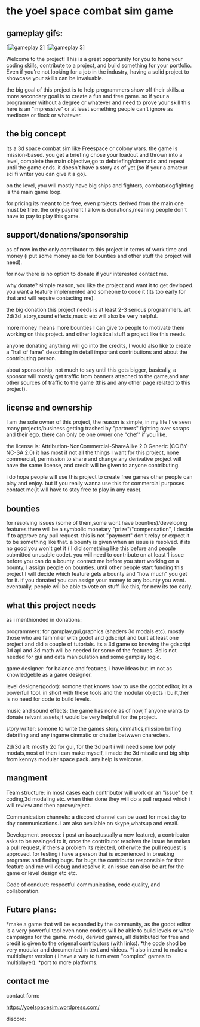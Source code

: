 # the yoel space combat sim game

## gameplay gifs:
[![gameplay 2](https://github.com/yoel123/godot-yoel-space-sim-game/blob/main/gifs/2.gif)]
[![gameplay 3](https://github.com/yoel123/godot-yoel-space-sim-game/blob/main/gifs/3.gif)]

Welcome to the project! This is a great opportunity for you to hone your coding skills, contribute to a project, and build something for your portfolio. Even if you're not looking for a job in the industry, having a solid project to showcase your skills can be invaluable.

the big goal of this project is to help programmers show off their skills. a more secondary goal is to create a fun and free game.
so if your a programmer without a degree or whatever and need to prove your skill this here is an "impressive" or at least something people can't ignore as mediocre or flock or whatever.


## the big concept
its a 3d space combat sim like Freespace or colony wars. the game is mission-based. you get a briefing chose your loadout and thrown into a level, complete the main objective,go to debriefing/cinematic and repeat until the game ends. it doesn't have a story as of yet (so if your a amateur sci fi writer you can give it a go).

on the level, you will mostly have big ships and fighters, combat/dogfighting is the main game loop.

for pricing its meant to be free, even projects derived from the main one must be free. the only payment I allow is donations,meaning people don't have to pay to play this game. 

## support/donations/sponsorship

as of now im the only contributor to this project in terms of work time and money (i put some money aside for bounties and other stuff the project will need).

for now there is no option to donate if your interested contact me.

why donate? simple reason, you like the project and want it to get devloped.
you want a feature implemented and someone to code it (its too early for that and will require contacting me).


the big donation this project needs is at least 2-3 serious programmers. art 2d/3d ,story,sound effects,music etc will also be very helpful.

more money means more bounties I can give to people to motivate them working on this project. and other logistical stuff a project like this needs.

anyone donating anything will go into the credits, I would also like to create a "hall of fame" describing in detail important contributions and about the contributing person.

about sponsorship, not much to say until this gets bigger, basically, a sponsor will mostly get traffic from banners attached to the game,and any other sources of traffic to the game (this and any other page related to this project).

## license and ownership

I am the sole owner of this project, the reason is simple, in my life I've seen many projects/business getting trashed by "partners" fighting over scraps and their ego. there can only be one owner one "chef" if you like.

the license is: Attribution-NonCommercial-ShareAlike 2.0 Generic (CC BY-NC-SA 2.0)
it has most if not all the things I want for this project, none commercial, permission to share and change any derivative project will have the same license, and credit will be given to anyone contributing.

i do hope people will use this project to create free games other people can play and enjoy. but if you really wanna use this for commercial purposes contact me(it will have to stay free to play in any case).

## bounties 

for resolving issues (some of them,some wont have bounties)/developing features there will be a symbolic monetary "prize"/"compensation", I decide if to approve any pull request.
this is not "payment" don't relay or expect it to be something like that.
a bounty is given when an issue is resolved. if its no good you won't get it ( I did something like this before and people submitted unusable code).
you will need to contribute on at least 1 issue before you can do a bounty.
contact me before you start working on a bounty, I assign people on bounties.
until other people start funding this project I will decide which feature gets a bounty and "how much" you get for it.
if you donated you can assign your money to any bounty you want.
eventually, people will be able to vote on stuff like this, for now its too early.

## what this project needs

as i menthionded in donations:

programmers: for gamplay,gui,graphics (shaders 3d modals etc).
mostly those who are fammilier with godot and gdscript and built at least
one project and did a couple of tutorials. its a 3d game so knowing the gdscript 3d api and 3d math
will be needed for some of the features.
3d is not needed for gui and data manipulation and some gamplay logic.

game designer: for balance and features, i have ideas but im not as knowledgeble
as a game designer.

level designer(godot): somone that knows how to use the godot editor, its a powerfull tool.
in short with these tools and the modular objects i built,ther is no need for code to 
build levels.

music and sound effects: the game has none as of now,if anyone wants to donate relvant assets,it would be 
very helpfull for the project.

story writer: somone to write the games story,cinmatics,mission brifing debrifing and any
ingame cinmatic or chatter betwwen charecters.

2d/3d art: mostly 2d for gui, for the 3d part i will need some low poly modals,most of then
i can make myself, i made the 3d missile and big ship from kennys modular space pack.
any help is welcome.

## mangment

Team structure: in most cases each contributor will work on an "issue" be it coding,3d modaling etc.
when thier done they will do a pull request which i will review and then aprove/reject.

Communication channels: a discord channel can be used for most day to day communications.
i am also available on skype,whatsup and email.

Development process: i post an issue(usually a new feature), a contributor asks to be assinged to it,
once the contributor resolves the issue he makes a pull request, if thers a problem its rejected,
otherwite the pull request is approved. for testing i have a person that is experienced in breaking
programs and finding bugs. for bugs the contributor responsible for that feature and me will debug and resolve it.
an issue can also be art for the game or level design etc etc.

Code of conduct: respectful communication, code quality, and collaboration.

## Future plans: 

*make a game that will be expanded by the community, as the godot editor
is a very powerful tool even none coders will be able to build levels or whole campaigns for the game.
mods, derived games, all distributed for free and credit is given to the origenal contributors (with links).
*the code shod be very modular and documented in text and videos.
*i also intend to make a multiplayer version ( i have a way to turn even "complex" games to multiplayer).
*port to more platforms.

## contact me

contact form:

https://yoelspacesim.wordpress.com/

discord:
